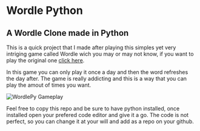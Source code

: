 # Wordle Python

## A Wordle Clone made in Python

This is a quick project that I made after playing this simples yet very intriging game called Wordle wich you may or may not know, if you want to play
the original one [click here](https://www.nytimes.com/games/wordle/index.html).

In this game you can only play it once a day and then the word refreshes the day after. The game is really addicting and this is a way that you can play the amout of times you want.

![WordlePy Gameplay](https://imgur.com/lt568BE)

Feel free to copy this repo and be sure to have python installed, once installed open your prefered code editor and give it a go.
The code is not perfect, so you can change it at your will and add as a repo on your github.
